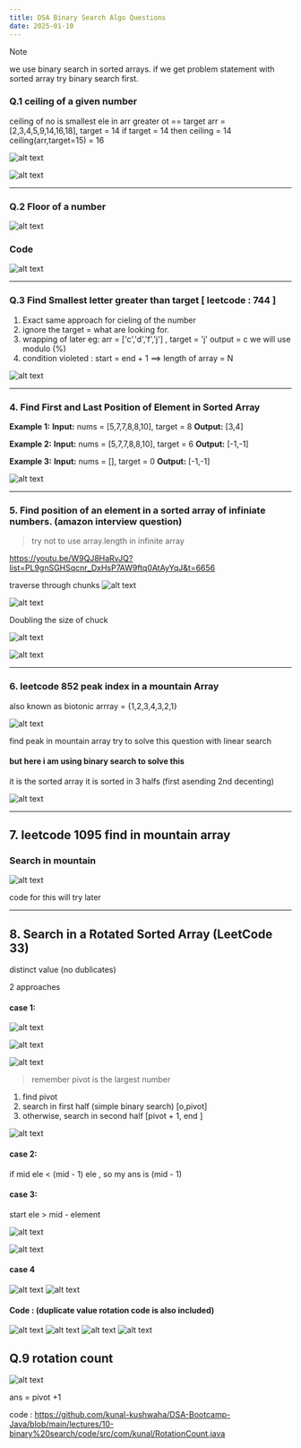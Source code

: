 ```yaml
---
title: DSA Binary Search Algo Questions
date: 2025-01-10
---
```




> [!NOTE]
> we use binary search in sorted arrays.
> if we get problem statement with sorted array try binary search first.

### Q.1 ceiling of a given number 

ceiling of no is smallest ele in arr greater ot == target
arr = [2,3,4,5,9,14,16,18], target = 14
if target = 14 then ceiling = 14
ceiling(arr,target=15) = 16 

![alt text](Pastedimage20241202175529.png)


![alt text](Pastedimage20241203070828.png)

---
### Q.2 Floor of a number

![alt text](WhatsAppImage2024-12-03at06.47.31_98d7e648.jpg)

### Code 

![alt text](Pastedimage20241203070809.png)

---
### Q.3 Find Smallest letter greater than target [ leetcode : 744 ]


1. Exact same approach for cieling of the number
2. ignore the target = what are looking for.
3. wrapping of later eg: arr = ['c','d','f','j'] , target = 'j' output = c we will use modulo (%) 
4. condition violeted : start = end + 1 ==> length of array = N   

![alt text](Pastedimage20241204144936.png)

---
### 4. Find First and Last Position of Element in Sorted Array

**Example 1:**
**Input:** nums = [5,7,7,8,8,10], target = 8
**Output:** [3,4]

**Example 2:**
**Input:** nums = [5,7,7,8,8,10], target = 6
**Output:** [-1,-1]

**Example 3:**
**Input:** nums = [], target = 0
**Output:** [-1,-1]

![alt text](Pastedimage20241204114845.png)

---

### 5. Find position of an element in a sorted array of infiniate numbers. (amazon interview question)

> try not to use array.length in infinite array 

https://youtu.be/W9QJ8HaRvJQ?list=PL9gnSGHSqcnr_DxHsP7AW9ftq0AtAyYqJ&t=6656

traverse through chunks
![alt text](Pastedimage20241215122615.png)

![alt text](Pastedimage20241215121554.png)


Doubling the size of chuck 

![alt text](Pastedimage20241215123745.png)

![alt text](Pastedimage20241215124827.png)

---
### 6. leetcode 852 peak index in a mountain Array

also known as biotonic arrray = {1,2,3,4,3,2,1}

![alt text](Pastedimage20241215174002.png)


find peak in mountain array
try to solve this question with linear search
#### but here i am using binary search to solve this

it is the sorted array it is sorted in 3 halfs (first asending 2nd decenting)

![alt text](Pastedimage20241216190242.png)

---
## 7. leetcode 1095 find in mountain array
### Search in mountain

![alt text](Pastedimage20241216190713.png)

code for this will try later

---
## 8. Search in a Rotated Sorted Array (LeetCode 33)

distinct value (no dublicates)

2 approaches 

#### case 1:
![alt text](Pastedimage20241216191656.png)

![alt text](Pastedimage20241216191704.png)

![alt text](Pastedimage20241216191913.png)

> remember pivot is the largest number 


1. find pivot 
2. search in first half (simple binary search) [o,pivot]
3. otherwise, search in second half [pivot + 1, end ]

![alt text](Pastedimage20241216192508.png)

#### case 2:

if mid ele  < (mid - 1) ele , so my ans is (mid - 1)

#### case 3: 

start ele > mid - element

![alt text](Pastedimage20241216193255.png)

![alt text](Pastedimage20241216193417.png)



#### case 4

![alt text](Pastedimage20241216194556.png) 
![alt text](Pastedimage20241216201207.png)

#### Code : (duplicate value rotation code is also included)
![alt text](Pastedimage20241217225135.png)
![alt text](Pastedimage20241217225200.png)
![alt text](Pastedimage20241217225216.png)
![alt text](Pastedimage20241217225237.png)

## Q.9 rotation count

![alt text](Pastedimage20241217232449.png)

ans = pivot +1

code : https://github.com/kunal-kushwaha/DSA-Bootcamp-Java/blob/main/lectures/10-binary%20search/code/src/com/kunal/RotationCount.java
